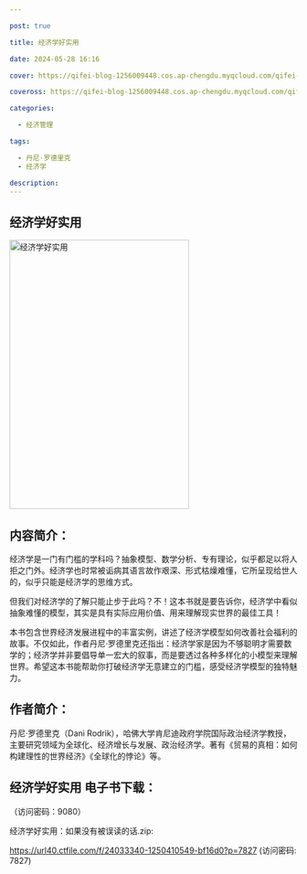 ```yaml
---

post: true

title: 经济学好实用

date: 2024-05-28 16:16

cover: https://qifei-blog-1256009448.cos.ap-chengdu.myqcloud.com/qifei-blog/6600e7889f345e8d03a9c0bb.jpg

coveross: https://qifei-blog-1256009448.cos.ap-chengdu.myqcloud.com/qifei-blog/6600e7889f345e8d03a9c0bb.jpg

categories:

  - 经济管理

tags:

  - 丹尼·罗德里克
  - 经济学

description:
---
```


## 经济学好实用
<img alt="经济学好实用 " class="aligncenter loading" data-was-processed="true" decoding="async" fetchpriority="high" height="471" src="https://qifei-blog-1256009448.cos.ap-chengdu.myqcloud.com/qifei-blog/6600e7889f345e8d03a9c0bb.jpg" style="cursor: zoom-in;" width="314"/>

## 内容简介：

经济学是一门有门槛的学科吗？抽象模型、数学分析、专有理论，似乎都足以将人拒之门外。经济学也时常被诟病其语言故作艰深、形式枯燥难懂，它所呈现给世人的，似乎只能是经济学的思维方式。

但我们对经济学的了解只能止步于此吗？不！这本书就是要告诉你，经济学中看似抽象难懂的模型，其实是具有实际应用价值、用来理解现实世界的最佳工具！

本书包含世界经济发展进程中的丰富实例，讲述了经济学模型如何改善社会福利的故事。不仅如此，作者丹尼·罗德里克还指出：经济学家是因为不够聪明才需要数学的；经济学并非要倡导单一宏大的叙事，而是要透过各种多样化的小模型来理解世界。希望这本书能帮助你打破经济学无意建立的门槛，感受经济学模型的独特魅力。

## 作者简介：

丹尼·罗德里克（Dani Rodrik），哈佛大学肯尼迪政府学院国际政治经济学教授，主要研究领域为全球化、经济增长与发展、政治经济学。著有《贸易的真相：如何构建理性的世界经济》《全球化的悖论》等。

## 经济学好实用 电子书下载：

 （访问密码：9080）

经济学好实用：如果没有被误读的话.zip: 

https://url40.ctfile.com/f/24033340-1250410549-bf16d0?p=7827 (访问密码: 7827)
